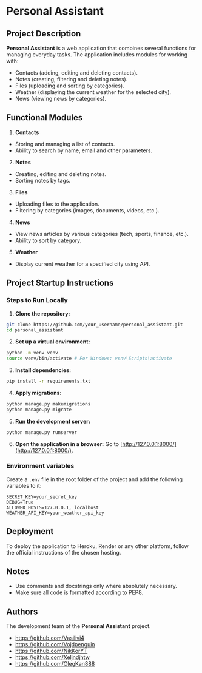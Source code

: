 # Personal Assistant

## Project Description

**Personal Assistant** is a web application that combines several functions for managing everyday tasks. The application includes modules for working with:
- Contacts (adding, editing and deleting contacts).
- Notes (creating, filtering and deleting notes).
- Files (uploading and sorting by categories).
- Weather (displaying the current weather for the selected city).
- News (viewing news by categories).

## Functional Modules

1. **Contacts**
- Storing and managing a list of contacts.
- Ability to search by name, email and other parameters.

2. **Notes**
- Creating, editing and deleting notes.
- Sorting notes by tags.

3. **Files**
- Uploading files to the application.
- Filtering by categories (images, documents, videos, etc.).

4. **News**
- View news articles by various categories (tech, sports, finance, etc.).
- Ability to sort by category.

5. **Weather**
- Display current weather for a specified city using API.

## Project Startup Instructions

### Steps to Run Locally

1. **Clone the repository:**
```bash
git clone https://github.com/your_username/personal_assistant.git
cd personal_assistant
```

2. **Set up a virtual environment:**
```bash
python -m venv venv
source venv/bin/activate # For Windows: venv\Scripts\activate
```

3. **Install dependencies:**
```bash
pip install -r requirements.txt
```

4. **Apply migrations:**
```bash
python manage.py makemigrations
python manage.py migrate
```

5. **Run the development server:**
```bash
python manage.py runserver
```

6. **Open the application in a browser:**
Go to [http://127.0.0.1:8000/](http://127.0.0.1:8000/).

### Environment variables

Create a `.env` file in the root folder of the project and add the following variables to it:
```env
SECRET_KEY=your_secret_key
DEBUG=True
ALLOWED_HOSTS=127.0.0.1, localhost
WEATHER_API_KEY=your_weather_api_key
```

## Deployment

To deploy the application to Heroku, Render or any other platform, follow the official instructions of the chosen hosting.

## Notes
- Use comments and docstrings only where absolutely necessary.
- Make sure all code is formatted according to PEP8.

## Authors
The development team of the **Personal Assistant** project.
- https://github.com/Vasilivi4
- https://github.com/Vojdpenguin
- https://github.com/NikKorYT
- https://github.com/Xeljndjhtw
- https://github.com/OlegKan888